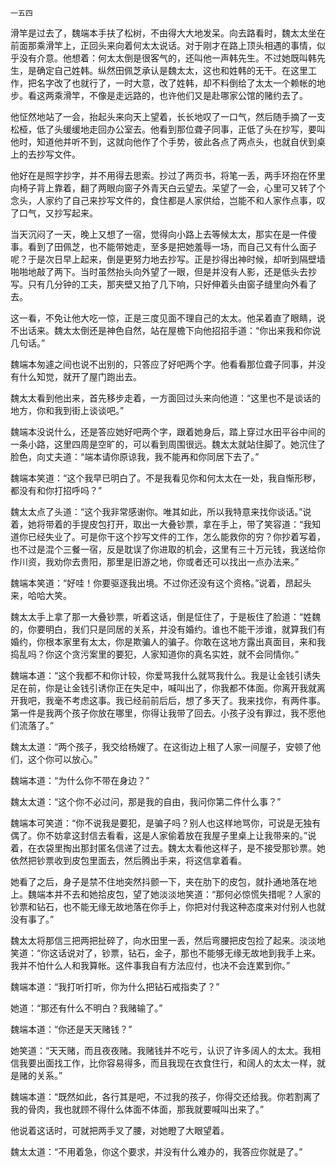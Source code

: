     一五四 

   滑竿是过去了，魏端本手扶了松树，不由得大大地发呆。向去路看时，魏太太坐在前面那乘滑竿上，正回头来向着何太太说话。对于刚才在路上顶头相遇的事情，似乎没有介意。他想着：何太太倒是很客气的，还叫他一声韩先生。不过她既叫韩先生，是确定自己姓韩。纵然田佩芝承认是魏太太，这也和姓韩的无干。在这里工作，把名字改了也就行了，一时大意，改了姓韩，却不料倒给了太太一个赖帐的地步。看这两乘滑竿，不像是走远路的，也许他们又是赴哪家公馆的赌约去了。

   他怔然地站了一会，抬起头来向天上望着，长长地叹了一口气，然后随手摘了一支松桠，低了头缓缓地走回办公室去。他看到那位聋子同事，正低了头在抄写，要叫他时，知道他并听不到，这就向他作了个手势，彼此各点了两点头，也就自伏到桌上的去抄写文件。

   他好在是照字抄字，并不用得去思索。抄过了两页书，将笔一丢，两手环抱在怀里向椅子背上靠着，翻了两眼向窗子外青天白云望去。呆望了一会，心里可又转了个念头，人家约了自己来抄写文件的，食住都是人家供给，岂能不和人家作点事，叹了口气，又抄写起来。

   当天沉闷了一天，晚上又想了一宿，觉得向小路上去等候太太，那实在是一件傻事。看到了田佩芝，也不能带她走，至多是把她羞辱一场，而自己又有什么面子呢？于是次日早上起来，倒是更努力地去抄写。正是抄得出神时候，却听到隔壁墙啪啪地敲了两下。当时虽然抬头向外望了一眼，但是并没有人影，还是低头去抄写。只有几分钟的工夫，那夹壁又拍了几下响，只好伸着头由窗子缝里向外看了去。

   这一看，不免让他大吃一惊，正是三度见面不理自己的太太。他呆着直了眼睛，说不出话来。魏太太倒还是神色自然，站在屋檐下向他招招手道：“你出来我和你说几句话。”

   魏端本匆遽之间也说不出别的，只答应了好吧两个字。他看看那位聋子同事，并没有什么知觉，就开了屋门跑出去。

   魏太太看到他出来，首先移步走着，一方面回过头来向他道：“这里也不是谈话的地方，你和我到街上谈谈吧。”

   魏端本没说什么，还是答应她好吧两个字，跟着她身后，踏上穿过水田平谷中间的一条小路，这里四周是空旷的，可以看到周围很远。魏太太就站住脚了。她沉住了脸色，向丈夫道：“端本请你原谅我，我不能再和你同居下去了。”

   魏端本笑道：“这个我早已明白了。不是我看见你和何太太在一处，我自惭形秽，都没有和你打招呼吗？”

   魏太太点了头道：“这个我非常感谢你。唯其如此，所以我特意来找你谈话。”说着，她将带着的手提皮包打开，取出一大叠钞票，拿在手上，带了笑容道：“我知道你已经失业了。可是你干这个抄写文件的工作，怎么能救你的穷？你抄着写着，也不过是混个三餐一宿，反是耽误了你进取的机会，这里有三十万元钱，我送给你作川资，我劝你去贵阳，那里是旧游之地，你或者还可以找出一点办法来。”

   魏端本笑道：“好哇！你要驱逐我出境。不过你还没有这个资格。”说着，昂起头来，哈哈大笑。

   魏太太手上拿了那一大叠钞票，听着这话，倒是怔住了，于是板住了脸道：“姓魏的，你要明白，我们只是同居的关系，并没有婚约。谁也不能干涉谁，就算我们有婚约，你根本家里有太太，你是欺骗人的骗子。你敢在这地方露出真面目，来和我捣乱吗？你这个贪污案里的要犯，人家知道你的真名实姓，就不会同情你。”

   魏端本道：“这个我都不和你计较，你爱骂我什么就骂我什么。我是让金钱引诱失足在前，你是让金钱引诱你正在失足中，喊叫出了，你我都不体面。你离开我就离开我吧，我毫不考虑这事。我已经前前后后，想了多天了。我来找你，有两件事。第一件是我两个孩子你放在哪里，你得让我带了回去。小孩子没有罪过，我不愿他们流落了。”

   魏太太道：“两个孩子，我交给杨嫂了。在这街边上租了人家一间屋子，安顿了他们，这个你可以放心。”

   魏端本道：“为什么你不带在身边？”

   魏太太道：“这个你不必过问，那是我的自由，我问你第二件什么事？”

   魏端本可笑道：“你不说我是要犯，是骗子吗？别人也这样地骂你，可说是无独有偶了。你不妨拿这封信去看看，这是人家偷着放在我屋子里桌上让我带来的。”说着，在衣袋里掏出那封匿名信递了过去。魏太太看他这样子，是不接受那钞票。她依然把钞票收到皮包里面去，然后腾出手来，将这信拿着看。

   她看了之后，身子是禁不住地突然抖颤一下，夹在肋下的皮包，就扑通地落在地上。魏端本并不去和她拾皮包，望了她淡淡地笑道：“那何必惊慌失措呢？人家的钞票和钻石，也不能无缘无故地落在你手上，你把对付我这种态度来对付别人也就没有事了。”

   魏太太将那信三把两把扯碎了，向水田里一丢，然后弯腰把皮包捡了起来。淡淡地笑道：“你这话说对了，钞票，钻石，金子，那也不能够无缘无故地到我手上来。我并不怕什么人和我算帐。这件事我自有方法应付，也决不会连累到你。”

   魏端本道：“我打听打听，你为什么把钻石戒指卖了？”

   她道：“那还有什么不明白？我赌输了。”

   魏端本道：“你还是天天赌钱？”

   她笑道：“天天赌，而且夜夜赌。我赌钱并不吃亏，认识了许多阔人的太太。我相信我要出面找工作，比你容易得多，而且我现在衣食住行，和阔人的太太一样，就是赌的关系。”

   魏端本道：“既然如此，各行其是吧，不过我的孩子，你得交还给我。你若割离了我的骨肉，我也就顾不得什么体面不体面，那我就要喊叫出来了。”

   他说着这话时，可就把两手叉了腰，对她瞪了大眼望着。

   魏太太道：“不用着急，你这个要求，并没有什么难办的，我答应你就是了。”

